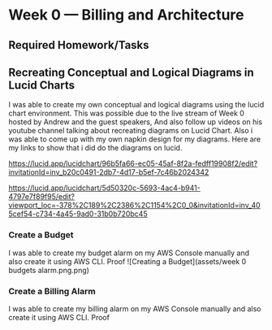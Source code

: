 # Week 0 — Billing and Architecture


## Required Homework/Tasks

## Recreating Conceptual and Logical Diagrams in Lucid Charts

I was able to create my own conceptual and logical diagrams using the lucid chart environment.
This was possible due to the live stream of Week 0 hosted by Andrew and the guest speakers,
And also follow up videos on his youtube channel talking about recreating diagrams on Lucid Chart.
Also i was able to come up with my own napkin design for my diagrams.
Here are my links to show that i did do the diagrams on lucid.

https://lucid.app/lucidchart/96b5fa66-ec05-45af-8f2a-fedff19908f2/edit?invitationId=inv_b20c0491-2db7-4d17-b5ef-7c46b2024342

https://lucid.app/lucidchart/5d50320c-5693-4ac4-b941-4797e7f89f95/edit?viewport_loc=-378%2C189%2C2386%2C1154%2C0_0&invitationId=inv_405cef54-c734-4a45-9ad0-31b0b720bc45

### Create a Budget

I was able to create my budget alarm on my AWS Console manually and also create it using AWS CLI.
Proof ![Creating a  Budget](assets/week 0 budgets alarm.png.png)

### Create a Billing Alarm
I was able to create my billing alarm on my AWS Console manually and also create it using AWS CLI.
Proof
